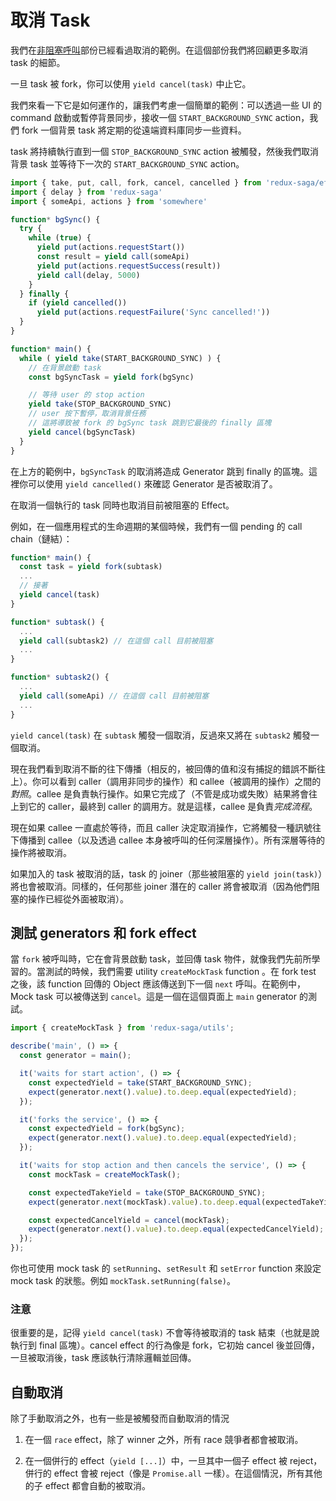 # 取消 Task

我們在[非阻塞呼叫](NonBlockingCalls.md)部份已經看過取消的範例。在這個部份我們將回顧更多取消 task 的細節。

一旦 task 被 fork，你可以使用 `yield cancel(task)` 中止它。

我們來看一下它是如何運作的，讓我們考慮一個簡單的範例：可以透過一些 UI 的 command 啟動或暫停背景同步，接收一個 `START_BACKGROUND_SYNC` action，我們 fork 一個背景 task 將定期的從遠端資料庫同步一些資料。

task 將持續執行直到一個 `STOP_BACKGROUND_SYNC` action 被觸發，然後我們取消背景 task 並等待下一次的 `START_BACKGROUND_SYNC` action。   

```javascript
import { take, put, call, fork, cancel, cancelled } from 'redux-saga/effects'
import { delay } from 'redux-saga'
import { someApi, actions } from 'somewhere'

function* bgSync() {
  try {
    while (true) {
      yield put(actions.requestStart())
      const result = yield call(someApi)
      yield put(actions.requestSuccess(result))
      yield call(delay, 5000)
    }
  } finally {
    if (yield cancelled())
      yield put(actions.requestFailure('Sync cancelled!'))
  }
}

function* main() {
  while ( yield take(START_BACKGROUND_SYNC) ) {
    // 在背景啟動 task
    const bgSyncTask = yield fork(bgSync)

    // 等待 user 的 stop action
    yield take(STOP_BACKGROUND_SYNC)
    // user 按下暫停，取消背景任務
    // 這將導致被 fork 的 bgSync task 跳到它最後的 finally 區塊
    yield cancel(bgSyncTask)
  }
}
```

在上方的範例中，`bgSyncTask` 的取消將造成 Generator 跳到 finally 的區塊。這裡你可以使用 `yield cancelled()` 來確認 Generator 是否被取消了。

在取消一個執行的 task 同時也取消目前被阻塞的 Effect。

例如，在一個應用程式的生命週期的某個時候，我們有一個 pending 的 call chain（鏈結）：

```javascript
function* main() {
  const task = yield fork(subtask)
  ...
  // 接著
  yield cancel(task)
}

function* subtask() {
  ...
  yield call(subtask2) // 在這個 call 目前被阻塞
  ...
}

function* subtask2() {
  ...
  yield call(someApi) // 在這個 call 目前被阻塞
  ...
}
```

`yield cancel(task)` 在 `subtask` 觸發一個取消，反過來又將在 `subtask2` 觸發一個取消。

現在我們看到取消不斷的往下傳播（相反的，被回傳的值和沒有捕捉的錯誤不斷往上）。你可以看到 caller（調用非同步的操作）和 callee（被調用的操作）之間的*對照*。callee 是負責執行操作。如果它完成了（不管是成功或失敗）結果將會往上到它的 caller，最終到 caller 的調用方。就是這樣，callee 是負責*完成流程*。

現在如果 callee 一直處於等待，而且 caller 決定取消操作，它將觸發一種訊號往下傳播到 callee（以及透過 callee 本身被呼叫的任何深層操作）。所有深層等待的操作將被取消。

如果加入的 task 被取消的話，task 的 joiner（那些被阻塞的 `yield join(task)`）將也會被取消。同樣的，任何那些 joiner 潛在的 caller 將會被取消（因為他們阻塞的操作已經從外面被取消）。

## 測試 generators 和 fork effect

當 `fork` 被呼叫時，它在會背景啟動 task，並回傳 task 物件，就像我們先前所學習的。當測試的時候，我們需要 utility `createMockTask` function 。在 fork test 之後，該 function 回傳的 Object 應該傳送到下一個 `next`  呼叫。在範例中，Mock task 可以被傳送到 `cancel`。這是一個在這個頁面上 `main` generator 的測試。

```javascript
import { createMockTask } from 'redux-saga/utils';

describe('main', () => {
  const generator = main();

  it('waits for start action', () => {
    const expectedYield = take(START_BACKGROUND_SYNC);
    expect(generator.next().value).to.deep.equal(expectedYield);
  });

  it('forks the service', () => {
    const expectedYield = fork(bgSync);
    expect(generator.next().value).to.deep.equal(expectedYield);
  });

  it('waits for stop action and then cancels the service', () => {
    const mockTask = createMockTask();

    const expectedTakeYield = take(STOP_BACKGROUND_SYNC);
    expect(generator.next(mockTask).value).to.deep.equal(expectedTakeYield);

    const expectedCancelYield = cancel(mockTask);
    expect(generator.next().value).to.deep.equal(expectedCancelYield);
  });
});
```

你也可使用 mock task 的 `setRunning`、`setResult` 和 `setError` function 來設定 mock task 的狀態。例如 `mockTask.setRunning(false)`。

### 注意

很重要的是，記得 `yield cancel(task)` 不會等待被取消的 task 結束（也就是說執行到 final 區塊）。cancel effect 的行為像是 fork，它初始 cancel 後並回傳，一旦被取消後，task 應該執行清除邏輯並回傳。

## 自動取消

除了手動取消之外，也有一些是被觸發而自動取消的情況

1. 在一個 `race` effect，除了 winner 之外，所有 race 競爭者都會被取消。

2. 在一個併行的 effect（`yield [...]`）中，一旦其中一個子 effect 被 reject，併行的 effect 會被 reject（像是 `Promise.all` 一樣）。在這個情況，所有其他的子 effect 都會自動的被取消。
